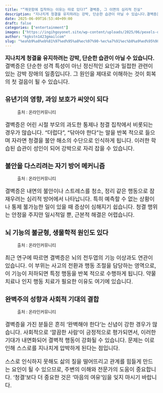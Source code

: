 ```yaml
---
title: "“깨끗함에 집착하는 이유는 따로 있다?” 결벽증, 그 이면의 심리적 진실"
description: "지나치게 청결을 유지하려는 강박, 단순한 습관이 아닐 수 있습니다.결벽증은 단순한 성격 특성이 아닌 정신적인 요인과 밀접한 관련이 있는 강박 장애의 일종입니다. 그 원인을 제대로 이해하는 것이 회복의 첫 걸음이 될 수 있습니다."
date: 2025-06-09T16:53:40+09:00
draft: false
categories: ["entertainment"]
images: ["https://ingihgoyonet.site/wp-content/uploads/2025/06/pexels-dariaobymaha-1684038-1024x683.jpg", "https://ingihgoyonet.site/wp-content/uploads/2025/06/pexels-matilda-wormwood-4099467-1024x683.jpg", "https://ingihgoyonet.site/wp-content/uploads/2025/06/pexels-mart-production-7089331-1024x683.jpg", "https://ingihgoyonet.site/wp-content/uploads/2025/06/pexels-cottonbro-4108797-768x1024.jpg"]
author: "kgkstn1423gmailcom"
slug: "%ea%b9%a8%eb%81%97%ed%95%a8%ec%97%90-%ec%a7%91%ec%b0%a9%ed%95%98%eb%8a%94-%ec%9d%b4%ec%9c%a0%eb%8a%94-%eb%94%b0%eb%a1%9c-%ec%9e%88%eb%8b%a4-%ea%b2%b0%eb%b2%bd%ec%a6%9d-%ea%b7%b8"
---
```


<p style="font-size:18px"><strong>지나치게 청결을 유지하려는 강박, 단순한 습관이 아닐 수 있습니다.</strong><br>결벽증은 단순한 성격 특성이 아닌 정신적인 요인과 밀접한 관련이 있는 강박 장애의 일종입니다. 그 원인을 제대로 이해하는 것이 회복의 첫 걸음이 될 수 있습니다.</p> <h2 >유년기의 영향, 과잉 보호가 씨앗이 되다</h2> <figure ><img src="https://ingihgoyonet.site/wp-content/uploads/2025/06/pexels-dariaobymaha-1684038-1024x683.jpg" alt="" style="aspect-ratio:16/9;object-fit:cover"/><figcaption >출처 : 온라인커뮤니티</figcaption></figure> <p style="font-size:18px">결벽증은 어린 시절 부모의 과도한 통제나 청결 집착에서 비롯되는 경우가 많습니다. “더럽다”, “닦아야 한다”는 말을 반복 적으로 들으며 자라면 청결을 불안 해소의 수단으로 인식하게 됩니다. 이러한 학습된 습관이 성인이 되어 강박으로 자리 잡을 수 있습니다.</p> <h2 >불안을 다스리려는 자기 방어 메커니즘</h2> <figure ><img src="https://ingihgoyonet.site/wp-content/uploads/2025/06/pexels-matilda-wormwood-4099467-1024x683.jpg" alt="" style="aspect-ratio:16/9;object-fit:cover"/><figcaption >출처 : 온라인커뮤니티</figcaption></figure> <p style="font-size:18px">결벽증은 내면의 불안이나 스트레스를 청소, 정리 같은 행동으로 잠재우려는 심리적 방어에서 나타납니다. 특히 예측할 수 없는 상황이나 통제 불가능한 일이 있을 때 증상이 심해지기 쉽습니다. 청결 행위는 안정을 주지만 일시적일 뿐, 근본적 해결은 어렵습니다.</p> <h2 >뇌 기능의 불균형, 생물학적 원인도 있다</h2> <figure ><img src="https://ingihgoyonet.site/wp-content/uploads/2025/06/pexels-mart-production-7089331-1024x683.jpg" alt="" style="aspect-ratio:16/9;object-fit:cover"/><figcaption >출처 : 온라인커뮤니티</figcaption></figure> <p style="font-size:18px">최근 연구에 따르면 결벽증은 뇌의 전두엽의 기능 이상과도 연관이 있습니다. 이 부위는 사고의 전환과 행동 조절을 담당하는 영역으로, 이 기능이 저하되면 특정 행동을 반복 적으로 수행하게 됩니다. 약물 치료나 인지 행동 치료가 필요한 이유도 여기에 있습니다.</p> <h2 >완벽주의 성향과 사회적 기대의 결합</h2> <figure ><img src="https://ingihgoyonet.site/wp-content/uploads/2025/06/pexels-cottonbro-4108797-768x1024.jpg" alt="" style="aspect-ratio:16/9;object-fit:cover"/><figcaption >출처 : 온라인커뮤니티</figcaption></figure> <p style="font-size:18px">결벽증을 가진 분들은 흔히 ‘완벽해야 한다’는 신념이 강한 경우가 많습니다. 사회적으로 ‘깔끔한 사람’이 긍정적으로 평가되면서, 이러한 기대가 내면화되어 결벽적 행동이 강화될 수 있습니다. 문제는 이로 인해 스스로를 지나치게 압박하게 된다는 점입니다.</p> <p style="font-size:18px">스스로 인식하지 못해도 삶의 질을 떨어뜨리고 관계를 힘들게 만드는 요인이 될 수 있으므로, 주변의 이해와 전문가의 도움이 중요합니다. ‘청결’보다 더 중요한 것은 ‘마음의 여유’임을 잊지 마시기 바랍니다.</p>